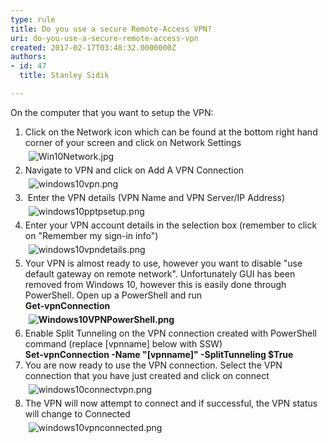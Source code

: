 ```yaml
---
type: rule
title: Do you use a secure Remote-Access VPN?
uri: do-you-use-a-secure-remote-access-vpn
created: 2017-02-17T03:48:32.0000000Z
authors:
- id: 47
  title: Stanley Sidik

---
```




<span class='intro'> On the computer that you want to setup the VPN&#58;  </span>

<ol><li>Click on the Network icon which can be found at the bottom right hand corner of your screen and click on Network Settings<img class="ms-rteCustom-ImageArea" alt="Win10Network.jpg" src="/SiteAssets/do-you-know-how-to-setup-a-pptp-vpn-in-windows-10/Win10Network.jpg" style="margin&#58;5px;" />&#160;</li><li>Navigate to VPN and click on Add A VPN Connection<br><img class="ms-rteCustom-ImageArea" alt="windows10vpn.png" src="/SiteAssets/do-you-know-how-to-setup-a-pptp-vpn-in-windows-10/windows10vpn.png" style="margin&#58;5px;" />&#160;&#160; </li><li>&#160;Enter the VPN details (VPN Name and VPN Server/IP Address)<br><img class="ms-rteCustom-ImageArea" alt="windows10pptpsetup.png" src="/SiteAssets/do-you-know-how-to-setup-a-pptp-vpn-in-windows-10/windows10pptpsetup.png" style="margin&#58;5px;" /></li><li>Enter your&#160;VPN account details in the selection box (remember to click on &quot;Remember my sign-in info&quot;)<br><img class="ms-rteCustom-ImageArea" alt="windows10vpndetails.png" src="/SiteAssets/do-you-know-how-to-setup-a-pptp-vpn-in-windows-10/windows10vpndetails.png" style="margin&#58;5px;" /></li><li>Your VPN is almost&#160;ready to use, however you want to disable&#160;&quot;use default gateway on remote network&quot;. Unfortunately GUI has been removed from&#160;Windows 10, however this is easily done through PowerShell. Open up a PowerShell and run<br><strong>Get-vpnConnection</strong><br><strong><img alt="Windows10VPNPowerShell.png" src="/SiteAssets/do-you-know-how-to-setup-a-pptp-vpn-in-windows-10/Windows10VPNPowerShell.png" style="margin&#58;5px;" /></strong></li><li>Enable Split Tunneling on the VPN connection&#160;created&#160;with PowerShell command (replace [vpnname]&#160;below&#160;with SSW)<br><strong>Set-vpnConnection -Name &quot;[vpnname]&quot; -SplitTunneling $True </strong></li><li>You are now ready to use the VPN connection. Select the VPN connection that you have just created and click on connect<br><img class="ms-rteCustom-ImageArea" alt="windows10connectvpn.png" src="/SiteAssets/do-you-know-how-to-setup-a-pptp-vpn-in-windows-10/windows10connectvpn.png" style="margin&#58;5px;" /></li><li>The VPN will now attempt to connect&#160;and if successful, the VPN status will change to Connected<br><img class="ms-rteCustom-ImageArea" alt="windows10vpnconnected.png" src="/SiteAssets/do-you-know-how-to-setup-a-pptp-vpn-in-windows-10/windows10vpnconnected.png" style="margin&#58;5px;" /></li></ol><p>&#160;</p>


